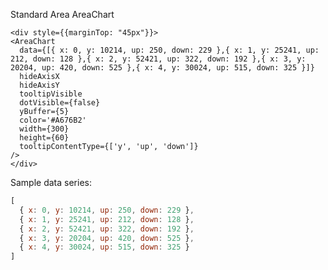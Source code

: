 Standard Area AreaChart

    <div style={{marginTop: "45px"}}>
    <AreaChart
      data={[{ x: 0, y: 10214, up: 250, down: 229 },{ x: 1, y: 25241, up: 212, down: 128 },{ x: 2, y: 52421, up: 322, down: 192 },{ x: 3, y: 20204, up: 420, down: 525 },{ x: 4, y: 30024, up: 515, down: 325 }]}
      hideAxisX
      hideAxisY
      tooltipVisible
      dotVisible={false}
      yBuffer={5}
      color='#A676B2'
      width={300}
      height={60}
      tooltipContentType={['y', 'up', 'down']}
    />
    </div>

Sample data series:

```javascript
[
  { x: 0, y: 10214, up: 250, down: 229 },
  { x: 1, y: 25241, up: 212, down: 128 },
  { x: 2, y: 52421, up: 322, down: 192 },
  { x: 3, y: 20204, up: 420, down: 525 },
  { x: 4, y: 30024, up: 515, down: 325 }
]
```